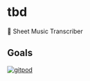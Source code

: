 # tbd
🎵 Sheet Music Transcriber

## Goals


[![gitpod](https://gitpod.io/button/open-in-gitpod.svg)](https://gitpod.io/from-referrer)
